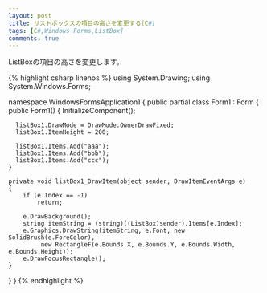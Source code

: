 ```yaml
---
layout: post
title: リストボックスの項目の高さを変更する(C#)
tags: [C#,Windows Forms,ListBox]
comments: true
---
```


ListBoxの項目の高さを変更します。

{% highlight csharp linenos %}
using System.Drawing;
using System.Windows.Forms;

namespace WindowsFormsApplication1
{
  public partial class Form1 : Form
  {
    public Form1()
    {
      InitializeComponent();

      listBox1.DrawMode = DrawMode.OwnerDrawFixed;
      listBox1.ItemHeight = 200;

      listBox1.Items.Add("aaa");
      listBox1.Items.Add("bbb");
      listBox1.Items.Add("ccc");
    }

    private void listBox1_DrawItem(object sender, DrawItemEventArgs e)
    {
        if (e.Index == -1)
            return;

        e.DrawBackground();
        string itemString = (string)((ListBox)sender).Items[e.Index];
        e.Graphics.DrawString(itemString, e.Font, new SolidBrush(e.ForeColor),
             new RectangleF(e.Bounds.X, e.Bounds.Y, e.Bounds.Width, e.Bounds.Height));
        e.DrawFocusRectangle();
    }
  }
}
{% endhighlight %}

